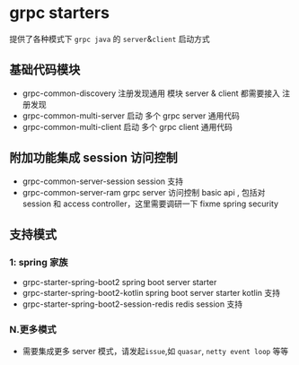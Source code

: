 # grpc starters

提供了各种模式下 `grpc java` 的 `server`&`client` 启动方式

## 基础代码模块

+ grpc-common-discovery 注册发现通用 模块 server & client 都需要接入 注册发现
+ grpc-common-multi-server 启动 多个 grpc server 通用代码
+ grpc-common-multi-client 启动 多个 grpc client 通用代码

## 附加功能集成 session 访问控制

+ grpc-common-server-session session 支持
+ grpc-common-server-ram grpc server 访问控制 basic api , 包括对 session 和 access controller，这里需要调研一下 fixme spring security

## 支持模式

### 1: spring 家族

+ grpc-starter-spring-boot2 spring boot server starter
+ grpc-starter-spring-boot2-kotlin spring boot server starter kotlin 支持
+ grpc-starter-spring-boot2-session-redis redis session 支持

### N.更多模式

+ 需要集成更多 server 模式，请发起`issue`,如 `quasar`, `netty event loop` 等等

